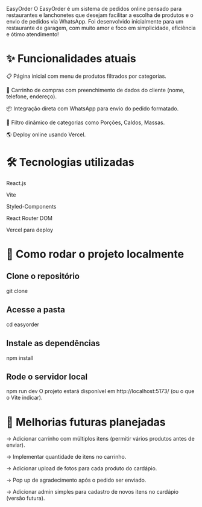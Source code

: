 EasyOrder
O EasyOrder é um sistema de pedidos online pensado para restaurantes e lanchonetes que desejam facilitar a escolha de produtos e o envio de pedidos via WhatsApp.
Foi desenvolvido inicialmente para um restaurante de garagem, com muito amor e foco em simplicidade, eficiência e ótimo atendimento!

# ✨ Funcionalidades atuais
📋 Página inicial com menu de produtos filtrados por categorias.

🛒 Carrinho de compras com preenchimento de dados do cliente (nome, telefone, endereço).

📦 Integração direta com WhatsApp para envio do pedido formatado.

🔎 Filtro dinâmico de categorias como Porções, Caldos, Massas.

🌎 Deploy online usando Vercel.

# 🛠️ Tecnologias utilizadas
React.js

Vite 

Styled-Components

React Router DOM

Vercel para deploy

# 🚀 Como rodar o projeto localmente

## Clone o repositório
git clone

## Acesse a pasta
cd easyorder

## Instale as dependências
npm install

## Rode o servidor local
npm run dev
O projeto estará disponível em http://localhost:5173/ (ou o que o Vite indicar).

# 🔮 Melhorias futuras planejadas
 -> Adicionar carrinho com múltiplos itens (permitir vários produtos antes de enviar).

 -> Implementar quantidade de itens no carrinho.

 -> Adicionar upload de fotos para cada produto do cardápio.

 -> Pop up de agradecimento após o pedido ser enviado.

 -> Adicionar admin simples para cadastro de novos itens no cardápio (versão futura).
